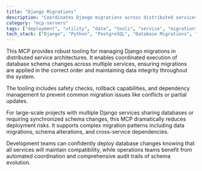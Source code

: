 ```yaml
---
title: "Django Migrations"
description: "Coordinates Django migrations across distributed services for safe, synchronized database schema changes in large-scale applications."
category: "mcp-servers"
tags: ["deployment", "utility", "data", "tools", "service", "migration", "synchronization", "database"]
tech_stack: ["Django", "Python", "PostgreSQL", "Database Migrations", "Distributed Systems", "Schema Management"]
---
```


This MCP provides robust tooling for managing Django migrations in distributed service architectures. It enables coordinated execution of database schema changes across multiple services, ensuring migrations are applied in the correct order and maintaining data integrity throughout the system. 

The tooling includes safety checks, rollback capabilities, and dependency management to prevent common migration issues like conflicts or partial updates.

For large-scale projects with multiple Django services sharing databases or requiring synchronized schema changes, this MCP dramatically reduces deployment risks. It supports complex migration patterns including data migrations, schema alterations, and cross-service dependencies. 

Development teams can confidently deploy database changes knowing that all services will maintain compatibility, while operations teams benefit from automated coordination and comprehensive audit trails of schema evolution.